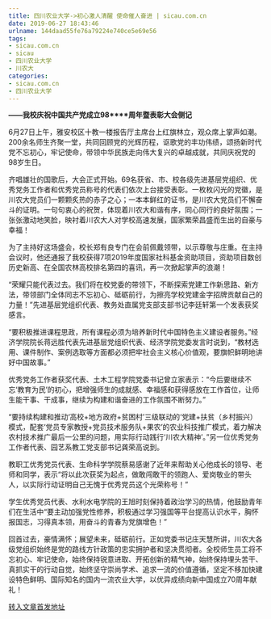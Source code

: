 ```yaml
---
title: 四川农业大学->初心激人清醒 使命催人奋进 | sicau.com.cn
date: 2019-06-27 18:43:46
urlname: 144daad55fe76a79224e740ce5e69e56
tags: 
- sicau.com.cn
- sicau
- 四川农业大学
- 川农大
categories:
- sicau.com.cn
- 四川农业大学
---
```



**——我校庆祝中国共产党成立98****周年暨表彰大会侧记**

6月27日上午，雅安校区十教一楼报告厅主席台上红旗林立，观众席上掌声如潮。200余名师生齐聚一堂，共同回顾党的光辉历程，讴歌党的丰功伟绩，颂扬新时代党不忘初心，牢记使命，带领中华民族走向伟大复兴的卓越成就，共同庆祝党的98岁生日。

齐唱雄壮的国歌后，大会正式开始。69名获省、市、校各级先进基层党组织、优秀党务工作者和优秀党员称号的代表们依次上台接受表彰。一枚枚闪光的党徽，是川农大党员们一颗颗炙热的赤子之心；一本本鲜红的证书，是川农大党员们不懈奋斗的证明。一句句衷心的祝贺，体现着川农大和谐有序，同心同行的良好氛围；一张张激动地笑脸，映衬着川农大人对学校高速发展，国家繁荣昌盛而生出的自豪与幸福！

为了主持好这场盛会，校长郑有良专门在会前佩戴领带，以示尊敬与庄重。在主持会议时，他还通报了我校获得7项2019年度国家社科基金资助项目，资助项目数创历史新高、在全国农林高校排名第四的喜讯，再一次掀起掌声的浪潮！

“荣耀只能代表过去。我们将在校党委的带领下，不断探索党建工作新思路、新方法，带领部门全体同志不忘初心、砥砺前行，为擦亮学校党建金字招牌贡献自己的力量！”先进基层党组织代表、教务处直属党支部支部书记李廷轩第一个发表获奖感言。

“要积极推进课程思政，所有课程必须为培养新时代中国特色主义建设者服务。”经济学院院长蒋远胜代表先进基层党组织代表、经济学院党委发言时说到，“教材选用、课件制作、案例选取等方面都必须把牢社会主义核心价值观，要旗帜鲜明地讲好中国故事。”

优秀党务工作者获奖代表、土木工程学院党委书记曾立家表示：“今后要继续不忘‘教育为民’的初心，把增强师生的成就感、幸福感和获得感放在工作首位，让师生能干事、干成事，继续为构建和谐奋进的工作氛围不断努力。”

“要持续构建和推动‘高校+地方政府+贫困村’三级联动的‘党建+扶贫（乡村振兴）模式，配套‘党员专家教授+党员技术服务队+果农’的农业科技推广模式，着力解决农村技术推广最后一公里的问题，用实际行动践行‘川农大精神’。”另一位优秀党务工作者代表、园艺系教工党支部书记龚荣高说到。

教职工优秀党员代表、生命科学学院蔡易感谢了近年来帮助关心他成长的领导、老师和同学，表示“将以此次获奖为起点，做敢闯敢干的领跑人、爱岗敬业的带头人，以实际行动证明自己无愧于优秀党员这个光荣称号！”

学生优秀党员代表、水利水电学院的王旭时刻保持着政治学习的热情，他鼓励青年们在生活中“要主动加强党性修养，积极通过学习强国等平台提高认识水平，胸怀报国志，习得真本领，用奋斗的青春为党旗增色！”

回首过去，豪情满怀；展望未来，砥砺前行。正如党委书记庄天慧所讲，川农大各级党组织始终是党的路线方针政策的忠实拥护者和坚决贯彻者。全校师生员工将不忘初心、牢记使命，始终保持锐意进取、开拓创新的精气神，始终保持埋头苦干、真抓实干的行动自觉，始终坚守崇尚学术、追求一流的价值遵循，坚定不移加快建设特色鲜明、国际知名的国内一流农业大学，以优异成绩向新中国成立70周年献礼！





[转入文章首发地址](https://news.sicau.edu.cn/info/1078/52320.htm)